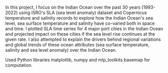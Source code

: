 In this project, I focus on the Indian Ocean over the past 30 years (1993-2022) using ISRO's SLA (sea level anomaly) dataset and Copernicus temperature and salinity records to explore how the Indian Ocean's sea level, sea surface temperature and salinity have co-varied both in space and time. I plotted SLA time series for 4 major port cities in the Indian Ocean and projected impact on these cities if the sea level rise continues at the given rate. I also attempted to explain the drivers behind regional variations and global trends of these ocean attributes (sea surface temperature, salinity and sea level anomaly) over the Indian Ocean. 

Used Python libraries matplotlib, numpy and mlp_toolkits.basemap for computation.
